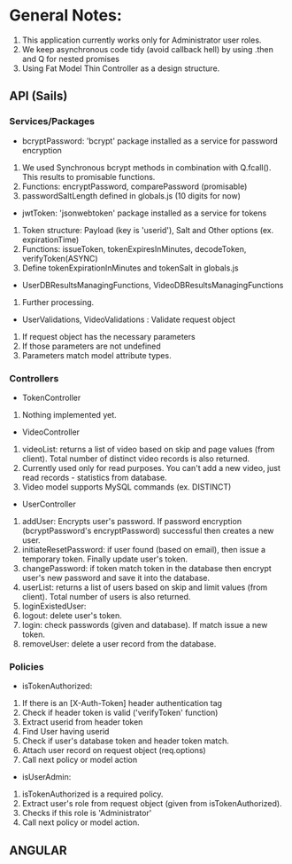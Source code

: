 # General Notes:
1. This application currently works only for Administrator user roles.
2. We keep asynchronous code tidy (avoid callback hell) by using .then and Q for nested promises
3. Using Fat Model Thin Controller as a design structure.

## API (Sails)

### Services/Packages
- bcryptPassword: 'bcrypt' package installed as a service for password encryption
1. We used Synchronous bcrypt methods in combination with Q.fcall(). This results to promisable functions.
2. Functions: encryptPassword, comparePassword (promisable)
3. passwordSaltLength defined in globals.js (10 digits for now)

- jwtToken: 'jsonwebtoken' package installed as a service for tokens
1. Token structure: Payload (key is 'userid'), Salt and Other options (ex. expirationTime)
2. Functions: issueToken, tokenExpiresInMinutes, decodeToken, verifyToken(ASYNC)
3. Define tokenExpirationInMinutes and tokenSalt in globals.js

- UserDBResultsManagingFunctions, VideoDBResultsManagingFunctions
1. Further processing.

- UserValidations, VideoValidations : Validate request object
1. If request object has the necessary parameters
2. If those parameters are not undefined
3. Parameters match model attribute types.

### Controllers
- TokenController
1. Nothing implemented yet.

- VideoController
1. videoList: returns a list of video based on skip and page values (from client). Total number of distinct video records is also returned.
2. Currently used only for read purposes. You can't add a new video, just read records - statistics from database.
3. Video model supports MySQL commands (ex. DISTINCT)

- UserController
1. addUser: Encrypts user's password. If password encryption (bcryptPassword's encryptPassword) successful then creates a new user.
2. initiateResetPassword: if user found (based on email), then issue a temporary token. Finally update user's token.
3. changePassword: if token match token in the database then encrypt user's new password and save it into the database.
4. userList: returns a list of users based on skip and limit values (from client). Total number of users is also returned.
5. loginExistedUser:
6. logout: delete user's token.
7. login: check passwords (given and database). If match issue a new token.
8. removeUser: delete a user record from the database.

### Policies
- isTokenAuthorized:
1. If there is an [X-Auth-Token] header authentication tag
2. Check if header token is valid ('verifyToken' function)
3. Extract userid from header token
4. Find User having userid
5. Check if user's database token and header token match.
6. Attach user record on request object (req.options)
7. Call next policy or model action

- isUserAdmin:
1. isTokenAuthorized is a required policy.
2. Extract user's role from request object (given from isTokenAuthorized).
3. Checks if this role is 'Administrator'
4. Call next policy or model action.

## ANGULAR
